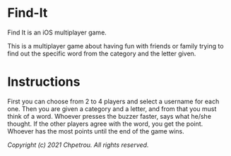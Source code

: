 # Find-It
Find It is an iOS multiplayer game.

This is a multiplayer game about having fun with friends or family trying to find out the specific word from the category and the letter given.

# Instructions
First you can choose from 2 to 4 players and select a username for each one. Then you are given a category and a letter, and from that you must think of a word. Whoever presses the buzzer faster, says what he/she thought. If the other players agree with the word, you get the point. Whoever has the most points until the end of the game wins.

_Copyright (c) 2021 Chpetrou. All rights reserved._
